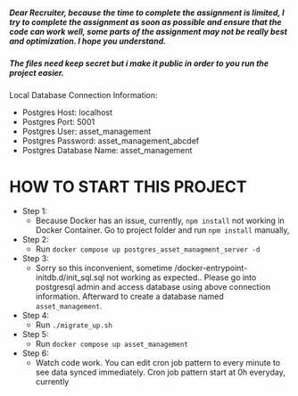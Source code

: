 ##### Dear Recruiter, because the time to complete the assignment is limited, I try to complete the assignment as soon as possible and ensure that the code can work well, some parts of the assignment may not be really best and optimization. I hope you understand.
##### The files need keep secret but i make it public in order to you run the project easier.

Local Database Connection Information:
- Postgres Host: localhost
- Postgres Port: 5001
- Postgres User: asset_management
- Postgres Password: asset_management_abcdef
- Postgres Database Name: asset_management
# HOW TO START THIS PROJECT
- Step 1:
  - Because Docker has an issue, currently, `npm install` not working in Docker Container. Go to project folder and run `npm install` manually, 
- Step 2:
  - Run `docker compose up postgres_asset_managment_server -d`
- Step 3:
   - Sorry so this inconvenient, sometime /docker-entrypoint-initdb.d/init_sql.sql not working as expected.. Please go into postgresql admin and access database using above connection information. Afterward to create a database named `asset_management`. 
- Step 4:
  - Run `./migrate_up.sh`
- Step 5:
  - Run `docker compose up asset_management`
- Step 6:
  - Watch code work. You can edit cron job pattern to every minute to see data synced immediately. Cron job pattern start at 0h everyday, currently

